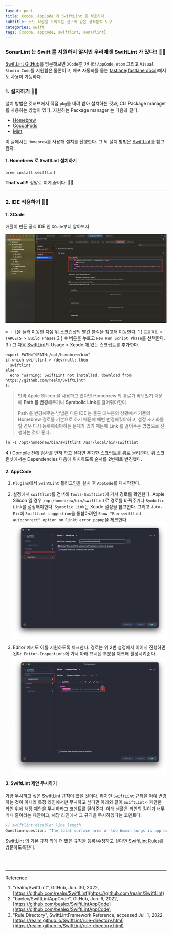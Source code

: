 ```yaml
---
layout: post
title: Xcode, AppCode 에 SwiftLint 를 적용하자
subtitle: 코드 작성을 도와주는 친구와 같은 정적분석 도구
categories: swift
tags: [xcode, appcode, swiftlint, sonarlint]
---
```


### SonarLint 는 Swift 를 지원하지 않지만 우리에겐 SwiftLint 가 있다!! 👩‍💻

[SwiftLint GitHub](https://github.com/realm/SwiftLint)를 방문해보면 `XCode`뿐 아니라 `AppCode`, `Atom` 그리고 `Visual Studio Code`를 지원함은 물론이고, 배포 자동화를 돕는 [fastlane](https://fastlane.tools)([fastlane docs](https://docs.fastlane.tools))에서도 사용이 가능하다.

### 1. 설치하기 👩‍💻
설치 방법은 깃허브에서 직접 `pkg`를 내려 받아 설치하는 것과, CLI Package manager 를 사용하는 방법이 있다.
지원하는 Package manager 는 다음과 같다.

* [Homebrew](https://brew.sh/index_ko)
* [CocoaPods](https://cocoapods.org)
* [Mint](https://github.com/yonaskolb/mint)

이 글에서는 `Homebrew`를 사용해 설치를 진행한다. 그 외 설치 방법은 [SwiftLint](https://github.com/realm/SwiftLint)를 참고한다.

#### 1. Homebrew 로 SwiftLint 설치하기

```shell
brew install swiftlint
```

**That's all!!**
정말로 이게 끝이다. 🤣🤣

---

### 2. IDE 적용하기 👩‍💻

#### 1. XCode

애플이 만든 공식 IDE 인 `XCode`부터 알아보자.

![SwiftLint-XCode](/assets/images/posts/2022-07-01-let's-apply-swiftlint-on-my-project/SwiftLint-XCode.png)

`⌘ + 1`을 눌러 이동한 다음 위 스크린샷의 빨간 블럭을 참고해 이동한다.
1 ) `프로젝트 > TARGETS > Build Phases`
2 ) ✚ 버튼을 누르고 `New Run Script Phase`를 선택한다.
3 ) 그 다음 [SwiftLint](https://github.com/realm/SwiftLint)의 Usage > Xcode 에 있는 스크립트를 추가한다.

```shell
export PATH="$PATH:/opt/homebrew/bin"
if which swiftlint > /dev/null; then
  swiftlint
else
  echo "warning: SwiftLint not installed, download from https://github.com/realm/SwiftLint"
fi
```

> 만약 Apple Silicon 을 사용하고 있다면 Homebrew 의 경로가 바뀌었기 때문에 **Path 를 변경**해주거나 **Symbolic Link**를 걸어줘야한다.  
>
> Path 를 변경해주는 방법은 다른 IDE 는 물론 대부분의 상황에서 기존의 Homebrew 경로를 기본으로 하기 때문에 매번 변경해줘야하고, 설정 초기화를 할 경우 다시 등록해줘야하는 문제가 있기 때문에 Link 를 걸어주는 방법으로 진행하는 것이 좋다.

```shell
ln -s /opt/homebrew/bin/swiftlint /usr/local/bin/swiftlint
```

4 ) Compile 전에 검사를 먼저 하고 싶다면 추가한 스크립트를 위로 올려준다. 위 스크린샷에서는 Dependencies 다음에 위치하도록 순서를 2번째로 변경했다.

#### 2. AppCode

1. `Plugins`에서 `SwintLint` 플러그인을 설치 후 `AppCode`를 재시작한다.
2. 설정에서 `swiftlint`를 검색해 `Tools-SwiftLint`에 가서 경로를 확인한다.
Apple Silicon 일 경우 `/opt/homebrew/bin/swiftlint`로 경로를 바꿔주거나 `Symbolic Link`를 설정해야한다. `Symbolic Link`는 Xcode 설정을 참고한다.
그리고 `Auto-Fix`에 `SwiftLint suggestion`을 통합하려면 `Show "Run swiftlint autocorrect" option on linkt error popup`을 체크한다.
![SwiftLint-AppCode-1](/assets/images/posts/2022-07-01-let's-apply-swiftlint-on-my-project/SwiftLint-AppCode-1.png)

3. Editor 에서도 이를 지원하도록 체크한다.
경로는 위 2번 설정에서 이어서 진행하면 된다. `Editor-Inspections`에 가서 아래 표시된 부분을 체크해 활성시켜준다.
![SwiftLint-AppCode-2](/assets/images/posts/2022-07-01-let's-apply-swiftlint-on-my-project/SwiftLint-AppCode-2.png)


#### 3. SwiftLint 제안 무시하기

가끔 무시하고 싶은 SwiftLint 규칙이 있을 것이다.
하지만 `SwiftLint` 규칙을 아예 변경하는 것이 아니라 특정 라인에서만 무시하고 싶다면 아래와 같이 `SwiftLint가` 제안한 라인 위에 해당 제안을 무시하라고 코멘트를 달아준다.
아래 샘플은 라인의 길이가 너무 기니 줄이라는 제안이고, 해당 라인에서 그 규칙을 무시하겠다는 코멘트다.

```swift
// swiftlint:disable: line_length
Question(question: "The total surface area of two human lungs is approximately 70 square metres.", answer: "True"),
```

SwiftLint 의 기본 규칙 외에 더 많은 규칙을 등록/수정하고 싶다면 [SwiftLint Rules](https://realm.github.io/SwiftLint/rule-directory.html)를 방문하도록한다. 


<br><br>

---
Reference

1. "realm/SwiftLint", GitHub, Jun. 30, 2022, [https://github.com/realm/SwiftLint](https://github.com/realm/SwiftLint)
2. "baelex/SwiftLintAppCode", GitHub, Jun. 6, 2022, [https://github.com/bealex/SwiftLintAppCode](https://github.com/bealex/SwiftLintAppCode)
3. "Rule Directory", SwiftLintFramework Reference, accessed Jul. 1, 2022, [https://realm.github.io/SwiftLint/rule-directory.html](https://realm.github.io/SwiftLint/rule-directory.html)
